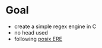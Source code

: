 # Goal
 - create a simple regex engine in C
 - no head used
 - following [posix ERE](https://pubs.opengroup.org/onlinepubs/9699919799/basedefs/V1_chap09.html)
